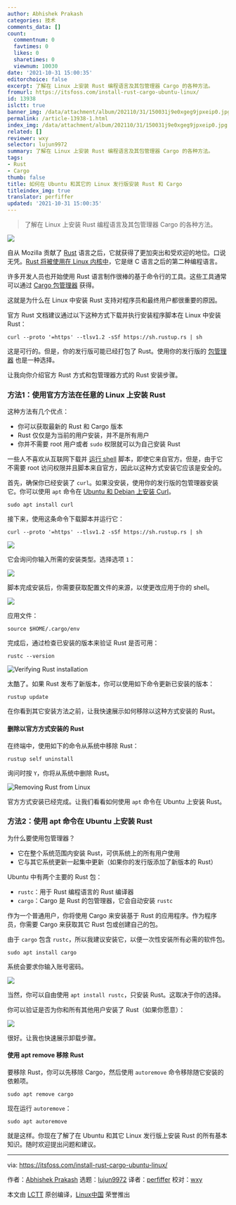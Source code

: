 ```yaml
---
author: Abhishek Prakash
categories: 技术
comments_data: []
count:
  commentnum: 0
  favtimes: 0
  likes: 0
  sharetimes: 0
  viewnum: 10030
date: '2021-10-31 15:00:35'
editorchoice: false
excerpt: 了解在 Linux 上安装 Rust 编程语言及其包管理器 Cargo 的各种方法。
fromurl: https://itsfoss.com/install-rust-cargo-ubuntu-linux/
id: 13938
islctt: true
banner_img: /data/attachment/album/202110/31/150031j9e0xgeg9jpxeip0.jpg
permalink: /article-13938-1.html
index_img: /data/attachment/album/202110/31/150031j9e0xgeg9jpxeip0.jpg.thumb.jpg
related: []
reviewer: wxy
selector: lujun9972
summary: 了解在 Linux 上安装 Rust 编程语言及其包管理器 Cargo 的各种方法。
tags:
- Rust
- Cargo
thumb: false
title: 如何在 Ubuntu 和其它的 Linux 发行版安装 Rust 和 Cargo
titleindex_img: true
translator: perfiffer
updated: '2021-10-31 15:00:35'
---
```



> 
> 了解在 Linux 上安装 Rust 编程语言及其包管理器 Cargo 的各种方法。
> 
> 
> 


![](/data/attachment/album/202110/31/150031j9e0xgeg9jpxeip0.jpg)


自从 Mozilla 贡献了 [Rust](https://www.rust-lang.org/) 语言之后，它就获得了更加突出和受欢迎的地位。口说无凭。[Rust 将被使用在 Linux 内核中](https://www.zdnet.com/article/rust-in-the-linux-kernel-why-it-matters-and-whats-happening-next/)，它是继 C 语言之后的第二种编程语言。


许多开发人员也开始使用 Rust 语言制作很棒的基于命令行的工具。这些工具通常可以通过 [Cargo 包管理器](https://crates.io/) 获得。


这就是为什么在 Linux 中安装 Rust 支持对程序员和最终用户都很重要的原因。


官方 Rust 文档建议通过以下这种方式下载并执行安装程序脚本在 Linux 中安装 Rust：



```
curl --proto '=https' --tlsv1.2 -sSf https://sh.rustup.rs | sh

```

这是可行的。但是，你的发行版可能已经打包了 Rust。使用你的发行版的 [包管理器](https://itsfoss.com/package-manager/) 也是一种选择。


让我向你介绍官方 Rust 方式和包管理器方式的 Rust 安装步骤。


### 方法1：使用官方方法在任意的 Linux 上安装 Rust


这种方法有几个优点：


* 你可以获取最新的 Rust 和 Cargo 版本
* Rust 仅仅是为当前的用户安装，并不是所有用户
* 你并不需要 root 用户或者 `sudo` 权限就可以为自己安装 Rust


一些人不喜欢从互联网下载并 [运行 shell](https://itsfoss.com/run-shell-script-linux/) 脚本，即使它来自官方。但是，由于它不需要 root 访问权限并且脚本来自官方，因此以这种方式安装它应该是安全的。


首先，确保你已经安装了 `curl`。如果没安装，使用你的发行版的包管理器安装它。你可以使用 `apt` 命令在 [Ubuntu 和 Debian 上安装 Curl](https://itsfoss.com/install-curl-ubuntu/)。



```
sudo apt install curl

```

接下来，使用这条命令下载脚本并运行它：



```
curl --proto '=https' --tlsv1.2 -sSf https://sh.rustup.rs | sh

```

![](/data/attachment/album/202110/31/150036mba1shcjwihv7xsk.png)


它会询问你输入所需的安装类型。选择选项 `1`：


![](/data/attachment/album/202110/31/150036o1igbiwb46f66i44.png)


脚本完成安装后，你需要获取配置文件的来源，以使更改应用于你的 shell。


![](/data/attachment/album/202110/31/150036jad8dbuydb7f43d3.png)


应用文件：



```
source $HOME/.cargo/env

```

完成后，通过检查已安装的版本来验证 Rust 是否可用：



```
rustc --version

```

![Verifying Rust installation](/data/attachment/album/202110/31/150036kc0coytuqdbt9ydc.png)


太酷了。如果 Rust 发布了新版本，你可以使用如下命令更新已安装的版本：



```
rustup update

```

在你看到其它安装方法之前，让我快速展示如何移除以这种方式安装的 Rust。


#### 删除以官方方式安装的 Rust


在终端中，使用如下的命令从系统中移除 Rust：



```
rustup self uninstall

```

询问时按 `Y`，你将从系统中删除 Rust。


![Removing Rust from Linux](/data/attachment/album/202110/31/150037tsyyz4us55ooudsg.png)


官方方式安装已经完成。让我们看看如何使用 `apt` 命令在 Ubuntu 上安装 Rust。


### 方法2：使用 apt 命令在 Ubuntu 上安装 Rust


为什么要使用包管理器？


* 它在整个系统范围内安装 Rust，可供系统上的所有用户使用
* 它与其它系统更新一起集中更新（如果你的发行版添加了新版本的 Rust）


Ubuntu 中有两个主要的 Rust 包：


* `rustc`：用于 Rust 编程语言的 Rust 编译器
* `cargo`：Cargo 是 Rust 的包管理器，它会自动安装 `rustc`


作为一个普通用户，你将使用 Cargo 来安装基于 Rust 的应用程序。作为程序员，你需要 Cargo 来获取其它 Rust 包或创建自己的包。


由于 `cargo` 包含 `rustc`，所以我建议安装它，以便一次性安装所有必需的软件包。



```
sudo apt install cargo

```

系统会要求你输入账号密码。


![](/data/attachment/album/202110/31/150037fz271l9qblfllldf.png)


当然，你可以自由使用 `apt install rustc`，只安装 Rust。这取决于你的选择。


你可以验证是否为你和所有其他用户安装了 Rust（如果你愿意）：


![](/data/attachment/album/202110/31/150037s4330z0m3gx63mzz.png)


很好。让我也快速展示卸载步骤。


#### 使用 apt remove 移除 Rust


要移除 Rust，你可以先移除 Cargo，然后使用 `autoremove` 命令移除随它安装的依赖项。



```
sudo apt remove cargo

```

现在运行 `autoremove`：



```
sudo apt autoremove

```

就是这样。你现在了解了在 Ubuntu 和其它 Linux 发行版上安装 Rust 的所有基本知识。随时欢迎提出问题和建议。




---


via: <https://itsfoss.com/install-rust-cargo-ubuntu-linux/>


作者：[Abhishek Prakash](https://itsfoss.com/author/abhishek/) 选题：[lujun9972](https://github.com/lujun9972) 译者：[perfiffer](https://github.com/perfiffer) 校对：[wxy](https://github.com/wxy)


本文由 [LCTT](https://github.com/LCTT/TranslateProject) 原创编译，[Linux中国](https://linux.cn/) 荣誉推出